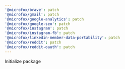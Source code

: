 ```yaml
---
'@microfox/brave': patch
'@microfox/gmail': patch
'@microfox/google-analytics': patch
'@microfox/google-seo': patch
'@microfox/instagram': patch
'@microfox/instagram-fb': patch
'@microfox/linkedin-member-data-portability': patch
'@microfox/reddit': patch
'@microfox/reddit-oauth': patch
---
```


Initialize package
